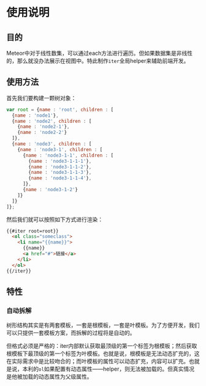 使用说明
==========

##  目的

Meteor中对于线性数集，可以通过each方法进行遍历。但如果数据集是非线性的，那么就没办法展示在视图中。特此制作`iter`全局helper来辅助前端开发。

##  使用方法

首先我们要构建一颗树对象：

```javascript
var root = {name : 'root', children : [
  {name : 'node1'},
  {name : 'node2', children : [
    {name : 'node2-1'},
    {name : 'node2-2'}
  ]},
  {name : 'node3', children : [
    {name : 'node3-1', children : [
      {name : 'node3-1-1', children : [
        {name : 'node3-1-1-1'},
        {name : 'node3-1-1-2'},
        {name : 'node3-1-1-3'},
        {name : 'node3-1-1-4'},
      ]},
      {name : 'node3-1-2'}
    ]}
  ]}
]};
```

然后我们就可以按照如下方式进行渲染：

```html
{{#iter root=root}}
  <ol class="someclass">
    <li name="{{name}}">
      {{name}}
      <a href="#">链接</a>
    </li>
  </ol>
{{/iter}}
```

## 特性

### 自动拆解

树形结构其实是有两套模板，一套是根模板，一套是叶模板。为了方便开发，我们可以只提供一套模板方案，而拆解的过程将是自动的。

但格式必须是严格的：iter内部默认获取最顶级的第一个标签为根模板；然后获取根模板下最顶级的第一个标签为叶模板。也就是说，根模板是无法动态扩充的，这在实际需求中是比较吻合的；而叶模板的属性可以动态扩充，内容可以扩充。也就是说，本利的`ol`如果配置有动态属性——helper，则无法被加载的。但真实情况是他被加载的动态属性为父级属性。

